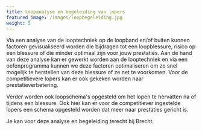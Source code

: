 ```yaml
---
title: Loopanalyse en begeleiding van lopers
featured_image: /images/loopbegeleiding.jpg
weight: 5
---
```

Via een analyse van de looptechniek op de loopband en/of buiten kunnen factoren gevisualiseerd worden die bijdragen tot een loopblessure, risico op een blessure of die minder optimaal zijn voor jouw prestaties. Aan de hand van deze analyse kan er gewerkt worden aan de looptechniek en via een oefenprogramma kunnen we deze factoren optimaliseren om zo snel mogelijk te herstellen van deze blessure of ze net te voorkomen. Voor de competitievere lopers kan er ook gekeken worden naar prestatieverbetering.

Verder worden ook loopschema's opgesteld om het lopen te hervatten na of tijdens een blessure. Ook hier kan er voor de competitiever ingestelde lopers een schema opgesteld worden dat meer naar prestaties gericht is.

Je kan voor deze analyse en begeleiding terecht bij Brecht.